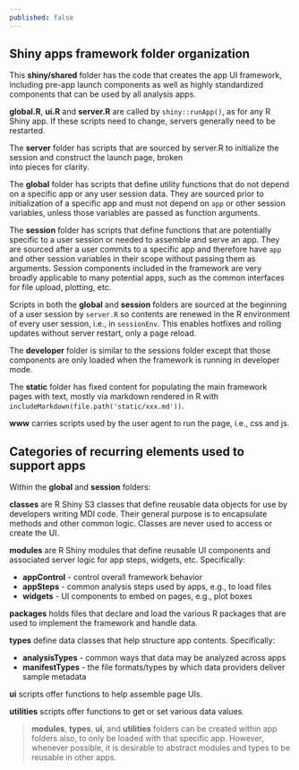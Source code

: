 ```yaml
---
published: false
---
```


## Shiny apps framework folder organization

This **shiny/shared** folder has the code that creates the app
UI framework, including pre-app launch components as well as 
highly standardized components that can be used by all analysis 
apps.

**global.R**, **ui.R** and **server.R** are called by 
<code>shiny::runApp()</code>, as for any R Shiny app. If these 
scripts need to change, servers generally need to be restarted.

The **server** folder has scripts that are sourced by server.R
to initialize the session and construct the launch page, broken  
into pieces for clarity.

The **global** folder has scripts that define utility functions
that do not depend on a specific app or any user session data.
They are sourced prior to initialization of a specific
app and must not depend on <code>app</code> or other session 
variables, unless those variables are passed as function arguments.

The **session** folder has scripts that define functions that are
potentially specific to a user session or needed to assemble and serve 
an app. They are sourced after a user commits to a specific app and 
therefore have <code>app</code> and other session variables in their 
scope without passing them as arguments. Session components included
in the framework are very broadly applicable to many potential apps, 
such as the common interfaces for file upload, plotting, etc.

Scripts in both the **global** and **session** folders are sourced at 
the beginning of a user session by <code>server.R</code> so contents 
are renewed in the R environment of every user session, i.e.,
in <code>sessionEnv</code>. This enables hotfixes and rolling updates
without server restart, only a page reload.

The **developer** folder is similar to the sessions folder 
except that those components are only loaded when the framework
is running in developer mode. 

The **static** folder has fixed content for populating the main
framework pages with text, mostly via markdown rendered in R with
<code>includeMarkdown(file.path('static/xxx.md'))</code>.

**www** carries scripts used by the user agent to run the page,
i.e., css and js.

## Categories of recurring elements used to support apps

Within the **global** and **session** folders:

**classes** are R Shiny S3 classes that define reusable data objects
for use by developers writing MDI code. Their general purpose
is to encapsulate methods and other common logic. Classes are
never used to access or create the UI.

**modules** are R Shiny modules that define reusable UI components
and associated server logic for app steps, widgets, etc.
Specifically:

- **appControl** - control overall framework behavior
- **appSteps** - common analysis steps used by apps, e.g., to load files
- **widgets** - UI components to embed on pages, e.g., plot boxes

**packages** holds files that declare and load the various R packages
that are used to implement the framework and handle data.

**types** define data classes that help structure app contents.
Specifically:

- **analysisTypes** - common ways that data may be analyzed across apps
- **manifestTypes** - the file formats/types by which data providers deliver sample metadata  

**ui** scripts offer functions to help assemble page UIs. 

**utilities** scripts offer functions to get or set various data values.

>**modules**, **types**, **ui**, and **utilities** folders can
be created within app folders also, to only be loaded with that specific 
app. However, whenever possible, it is desirable to abstract modules
and types to be reusable in other apps.
